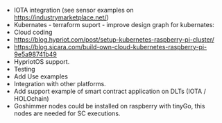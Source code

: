 * IOTA integration (see sensor examples on https://industrymarketplace.net/) 
* Kubernates - terraform suport - improve design graph for kubernates: 
* Cloud coding
* https://blog.hypriot.com/post/setup-kubernetes-raspberry-pi-cluster/
* https://blog.sicara.com/build-own-cloud-kubernetes-raspberry-pi-9e5a98741b49
* HypriotOS support. 
* Testing 
* Add Use examples
* Integration with other platforms.
* Add support example of smart contract application on DLTs (IOTA / HOLOchain)
* Goshimmer nodes could be installed on raspberry with tinyGo, this nodes are needed for SC executions.  


